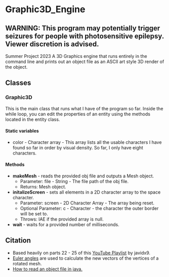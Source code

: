 # Graphic3D_Engine
## WARNING: This program may potentially trigger seizures for people with photosensitive epilepsy. Viewer discretion is advised.
Summer Project 2023 A 3D Graphics engine that runs entirely in the command line and prints out an object file as an ASCII art style 3D render of the object.

## Classes
### Graphic3D
This is the main class that runs what I have of the program so far.
Inside the while loop, you can edit the properties of an entity using the methods located in the entity class.
#### Static variables
* color - Character array - This array lists all the usable characters I have found so far in order by visual density. So far, I only have eight characters.
#### Methods
* **makeMesh** - reads the provided obj file and outputs a Mesh object.
  * Parameter: file - String - The file path of the obj file.
  * Returns: Mesh object.
* **initalizeScreen** - sets all elements in a 2D character array to the space character.
  * Parameter: screen - 2D Character Array - The array being reset.
  * Optional Parameter: c - Character - the character the outer border will be set to.
  * Throws: IAE if the provided array is null.
* **wait** - waits for a provided number of milliseconds.

## Citation
* Based heavily on parts 22 - 25 of this [YouTube Playlist](https://www.youtube.com/playlist?list=PLrOv9FMX8xJE8NgepZR1etrsU63fDDGxO) by javidx9.
* [Euler angles](https://en.wikipedia.org/wiki/Euler_angles) are used to calculate the new vectors of the vertices of a rotated mesh.
* [How to read an object file in java.](https://examples.javacodegeeks.com/java-development/core-java/io/file/how-to-read-an-object-from-file-in-java/)

